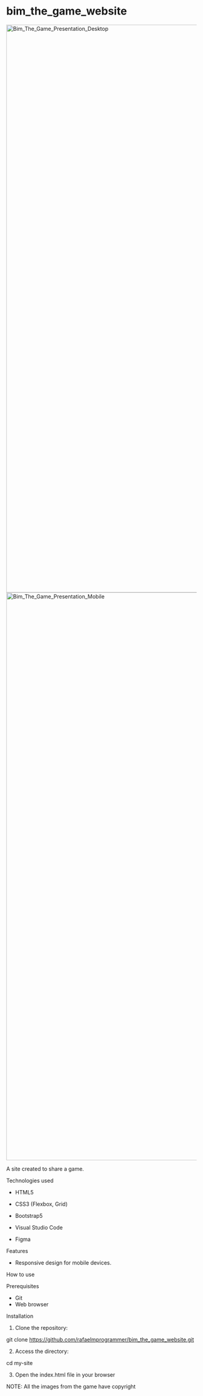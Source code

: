 # bim_the_game_website
<img width="1500" alt="Bim_The_Game_Presentation_Desktop" src="https://github.com/user-attachments/assets/6d23ae88-0b59-47fc-8d9e-047ce5705931" />


<img width="1500" alt="Bim_The_Game_Presentation_Mobile" src="https://github.com/user-attachments/assets/ad755a30-d82f-4afe-a07f-bc72320f778e" />





A site created to share a game.

Technologies used

- HTML5

- CSS3 (Flexbox, Grid)

- Bootstrap5 

- Visual Studio Code

- Figma

Features

- Responsive design for mobile devices.


How to use

Prerequisites

- Git
- Web browser


Installation

1. Clone the repository:

  git clone https://github.com/rafaelmprogrammer/bim_the_game_website.git

2. Access the directory:

  cd my-site

3. Open the index.html file in your browser


NOTE: All the images from the game have copyright
